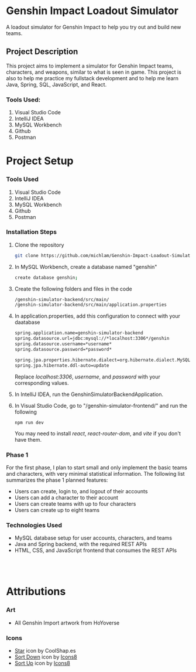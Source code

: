 # Genshin Impact Loadout Simulator
A loadout simulator for Genshin Impact to help you try out and build new teams.

## Project Description
This project aims to implement a simulator for Genshin Impact teams, characters, and weapons, similar to what is seen in game. This project is also to help me practice my fullstack development and to help me learn Java, Spring, SQL, JavaScript, and React.

### Tools Used:
1. Visual Studio Code
2. IntelliJ IDEA
3. MySQL Workbench
4. Github
5. Postman

# Project Setup
### Tools Used
1. Visual Studio Code
2. IntelliJ IDEA
3. MySQL Workbench
4. Github
5. Postman

### Installation Steps
1. Clone the repository
   ```bash
   git clone https://github.com/michlam/Genshin-Impact-Loadout-Simulator.git
2. In MySQL Workbench, create a database named "genshin"
   ```bash
   create database genshin;
3. Create the following folders and files in the code
   ```bash
   /genshin-simulator-backend/src/main/
   /genshin-simulator-backend/src/main/application.properties
4. In application.properties, add this configuration to connect with your daatabase
   ```bash
   spring.application.name=genshin-simulator-backend
   spring.datasource.url=jdbc:mysql://*localhost:3306*/genshin
   spring.datasource.username=*username*
   spring.datasource.password=*password*

   spring.jpa.properties.hibernate.dialect=org.hibernate.dialect.MySQLDialect
   spring.jpa.hibernate.ddl-auto=update
   ```
   Replace *localhost:3306*, *username*, and *password* with your corresponding values.

5. In IntelliJ IDEA, run the GenshinSimulatorBackendApplication.
6. In Visual Studio Code, go to "/genshin-simulator-frontend/" and run the following
   ```
   npm run dev
   ```
   You may need to install *react*, *react-router-dom*, and *vite* if you don't have them.


### Phase 1
For the first phase, I plan to start small and only implement the basic teams and characters, with very minimal statistical information. The following list summarizes the phase 1 planned features:
- Users can create, login to, and logout of their accounts
- Users can add a character to their account
- Users can create teams with up to four characters
- Users can create up to eight teams

### Technologies Used
- MySQL database setup for user accounts, characters, and teams
- Java and Spring backend, with the required REST APIs
- HTML, CSS, and JavaScript frontend that consumes the REST APIs

<br/>
<br/>

# Attributions
### Art
- All Genshin Import artwork from HoYoverse
### Icons
- <a target="_blank" href="https://coolshap.es/">Star</a> icon by CoolShap.es
- <a target="_blank" href="https://icons8.com/icon/37218/sort-down">Sort Down</a> icon by <a target="_blank" href="https://icons8.com">Icons8</a>
- <a target="_blank" href="https://icons8.com/icon/37221/sort-up">Sort Up</a> icon by <a target="_blank" href="https://icons8.com">Icons8</a>
